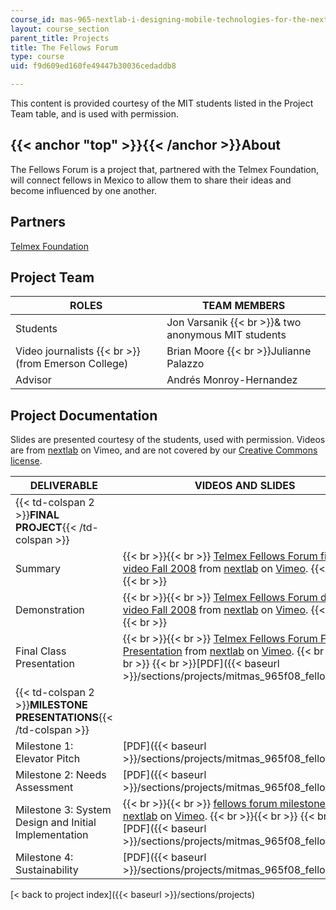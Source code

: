 ```yaml
---
course_id: mas-965-nextlab-i-designing-mobile-technologies-for-the-next-billion-users-fall-2008
layout: course_section
parent_title: Projects
title: The Fellows Forum
type: course
uid: f9d609ed160fe49447b30036cedaddb8

---
```


This content is provided courtesy of the MIT students listed in the Project Team table, and is used with permission.

{{< anchor "top" >}}{{< /anchor >}}About
----------------------------------------

The Fellows Forum is a project that, partnered with the Telmex Foundation, will connect fellows in Mexico to allow them to share their ideas and become influenced by one another.

Partners
--------

[Telmex Foundation](http://www.fundaciontelmex.org/)

Project Team
------------

| **ROLES** | **TEAM MEMBERS** |
| --- | --- |
| Students | Jon Varsanik  {{< br >}}& two anonymous MIT students |
| Video journalists  {{< br >}}(from Emerson College) | Brian Moore  {{< br >}}Julianne Palazzo |
| Advisor | Andrés Monroy-Hernandez 

Project Documentation
---------------------

Slides are presented courtesy of the students, used with permission. Videos are from [nextlab](https://vimeo.com/nextlab/) on Vimeo, and are not covered by our [Creative Commons license](https://ocw.mit.edu/terms/#cc).

| DELIVERABLE | VIDEOS AND SLIDES |
| --- | --- |
| {{< td-colspan 2 >}}**FINAL PROJECT**{{< /td-colspan >}} ||
| Summary |  {{< br >}}{{< br >}} [Telmex Fellows Forum final video Fall 2008](https://vimeo.com/4873266) from [nextlab](https://vimeo.com/nextlab) on [Vimeo](https://vimeo.com). {{< br >}}{{< br >}}  |
| Demonstration |  {{< br >}}{{< br >}} [Telmex Fellows Forum demo video Fall 2008](https://vimeo.com/4872804) from [nextlab](https://vimeo.com/nextlab) on [Vimeo](https://vimeo.com). {{< br >}}{{< br >}}  |
| Final Class Presentation |  {{< br >}}{{< br >}} [Telmex Fellows Forum Final Presentation](https://vimeo.com/3151171) from [nextlab](https://vimeo.com/nextlab) on [Vimeo](https://vimeo.com). {{< br >}}{{< br >}}   {{< br >}}[PDF]({{< baseurl >}}/sections/projects/mitmas_965f08_fellows_final) |
| {{< td-colspan 2 >}}**MILESTONE PRESENTATIONS**{{< /td-colspan >}} ||
| Milestone 1: Elevator Pitch | [PDF]({{< baseurl >}}/sections/projects/mitmas_965f08_fellows_m1) |
| Milestone 2: Needs Assessment | [PDF]({{< baseurl >}}/sections/projects/mitmas_965f08_fellows_m2) |
| Milestone 3: System Design and Initial Implementation |  {{< br >}}{{< br >}} [fellows forum milestone 3](https://vimeo.com/2570324) from [nextlab](https://vimeo.com/nextlab) on [Vimeo](https://vimeo.com). {{< br >}}{{< br >}}   {{< br >}}[PDF]({{< baseurl >}}/sections/projects/mitmas_965f08_fellows_m3) |
| Milestone 4: Sustainability | [PDF]({{< baseurl >}}/sections/projects/mitmas_965f08_fellows_m4) 

[< back to project index]({{< baseurl >}}/sections/projects)